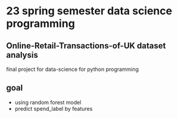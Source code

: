 # 23 spring semester data science programming

## Online-Retail-Transactions-of-UK dataset analysis
  final project for data-science for python programming

## goal
- using random forest model
- predict spend_label by features
  
  
